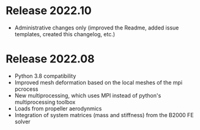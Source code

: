 # Release 2022.10
- Administrative changes only (improved the Readme, added issue templates, created this changelog, etc.)

# Release 2022.08
- Python 3.8 compatibility
- Improved mesh deformation based on the local meshes of the mpi pcrocess
- New multiprocessing, which uses MPI instead of python's multiprocessing toolbox
- Loads from propeller aerodynmics
- Integration of system matrices (mass and stiffness) from the B2000 FE solver
